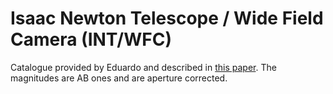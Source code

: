 Isaac Newton Telescope / Wide Field Camera (INT/WFC)
====================================================

Catalogue provided by Eduardo and described in [this
paper](https://academic.oup.com/mnras/article/416/2/927/1055929/Wide-field-optical-imaging-on-ELAIS-N1-ELAIS-N2).
The magnitudes are AB ones and are aperture corrected.
